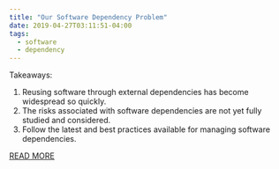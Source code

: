 ```yaml
---
title: "Our Software Dependency Problem"
date: 2019-04-27T03:11:51-04:00
tags: 
  - software
  - dependency
---
```


Takeaways:

  1. Reusing software through external dependencies has become widespread so quickly.
  2. The risks associated with software dependencies are not yet fully studied and considered.
  3. Follow the latest and best practices available for managing software dependencies.

[READ MORE](https://research.swtch.com/deps)
